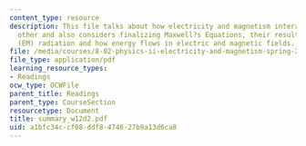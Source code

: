 ```yaml
---
content_type: resource
description: This file talks about how electricity and magnetism interact with each
  other and also considers finalizing Maxwell?s Equations, their result ? electromagnetic
  (EM) radiation and how energy flows in electric and magnetic fields.
file: /media/courses/8-02-physics-ii-electricity-and-magnetism-spring-2007/a1bfc34ccf08ddf8474627b9a13d6ca8_summary_w12d2.pdf
file_type: application/pdf
learning_resource_types:
- Readings
ocw_type: OCWFile
parent_title: Readings
parent_type: CourseSection
resourcetype: Document
title: summary_w12d2.pdf
uid: a1bfc34c-cf08-ddf8-4746-27b9a13d6ca8
---
```

